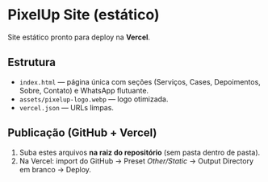# PixelUp Site (estático)

Site estático pronto para deploy na **Vercel**.

## Estrutura
- `index.html` — página única com seções (Serviços, Cases, Depoimentos, Sobre, Contato) e WhatsApp flutuante.
- `assets/pixelup-logo.webp` — logo otimizada.
- `vercel.json` — URLs limpas.

## Publicação (GitHub + Vercel)
1) Suba estes arquivos **na raiz do repositório** (sem pasta dentro de pasta).
2) Na Vercel: import do GitHub → Preset *Other/Static* → Output Directory em branco → Deploy.
